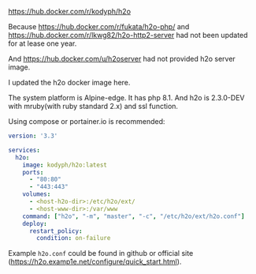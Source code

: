 https://hub.docker.com/r/kodyph/h2o

Because https://hub.docker.com/r/fukata/h2o-php/
and https://hub.docker.com/r/lkwg82/h2o-http2-server
had not been updated for at lease one year.

And https://hub.docker.com/u/h2oserver
had not provided h2o server image.

I updated the h2o docker image here.

The system platform is Alpine-edge.
It has php 8.1. And h2o is 2.3.0-DEV with mruby(with ruby standard 2.x) and ssl function.

Using compose or portainer.io is recommended:

```yaml
version: '3.3'

services:
  h2o:
    image: kodyph/h2o:latest
    ports:
      - "80:80"
      - "443:443"
    volumes:
      - <host-h2o-dir>:/etc/h2o/ext/
      - <host-www-dir>:/var/www
    command: ["h2o", "-m", "master", "-c", "/etc/h2o/ext/h2o.conf"]
    deploy:
      restart_policy:
        condition: on-failure
```

Example `h2o.conf` could be found in github or official site (https://h2o.examp1e.net/configure/quick_start.html).
